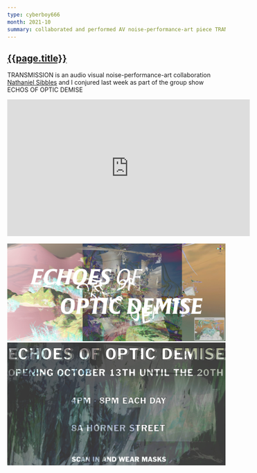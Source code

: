 ```yaml
---
type: cyberboy666
month: 2021-10
summary: collaborated and performed AV noise-performance-art piece TRANSMISSION, Wellington, New Zealand
---
```


## [ {{page.title}} ]({{page.url}})

TRANSMISSION is an audio visual noise-performance-art collaboration [Nathaniel Sibbles](https://instagram.com/angel_of_doof) and I conjured last week as part of the group show ECHOS OF OPTIC DEMISE 

<iframe width="560" height="315" src="https://www.youtube.com/embed/4i7oU0Kbyek" title="YouTube video player" frameborder="0" allow="accelerometer; autoplay; clipboard-write; encrypted-media; gyroscope; picture-in-picture" allowfullscreen></iframe>

![image](/images/cyberboy666/transmission_01.jpg)
![image](/images/cyberboy666/transmission_02.jpg)